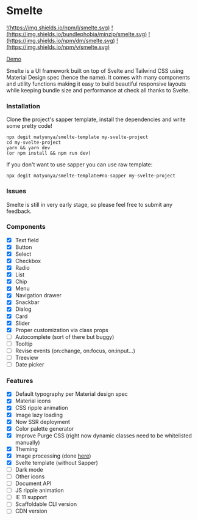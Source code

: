 # Smelte
[!(https://img.shields.io/npm/l/smelte.svg)](https://img.shields.io/npm/l/smelte.svg)
[!(https://img.shields.io/bundlephobia/minzip/smelte.svg)](https://img.shields.io/bundlephobia/minzip/smelte.svg)
[!(https://img.shields.io/npm/dm/smelte.svg)](https://img.shields.io/npm/dm/smelte.svg)
[!(https://img.shields.io/npm/v/smelte.svg)](https://img.shields.io/npm/v/smelte.svg)

[Demo](https://smelte.netlify.com/)

Smelte is a UI framework built on top of Svelte and Tailwind CSS using Material Design spec (hence the name).
It comes with many components and utility functions making it easy to build beautiful responsive layouts while keeping
bundle size and performance at check all thanks to Svelte.

### Installation
Clone the project's sapper template, install the dependencies and write some pretty code!
```
npx degit matyunya/smelte-template my-svelte-project
cd my-svelte-project
yarn && yarn dev
(or npm install && npm run dev)
```

If you don't want to use sapper you can use raw template:

```
npx degit matyunya/smelte-template#no-sapper my-svelte-project
```

### Issues

Smelte is still in very early stage, so please feel free to submit any feedback.

### Components
- [x] Text field
- [x] Button
- [x] Select
- [x] Checkbox
- [x] Radio
- [x] List
- [x] Chip
- [x] Menu
- [x] Navigation drawer
- [x] Snackbar
- [x] Dialog
- [x] Card
- [x] Slider
- [x] Proper customization via class props
- [ ] Autocomplete (sort of there but buggy)
- [ ] Tooltip
- [ ] Revise events (on:change, on:focus, on:input...)
- [ ] Treeview
- [ ] Date picker

### Features
- [x] Default typography per Material design spec
- [x] Material icons
- [x] CSS ripple animation
- [x] Image lazy loading
- [x] Now SSR deployment
- [x] Color palette generator
- [x] Improve Purge CSS (right now dynamic classes need to be whitelisted manually)
- [x] Theming
- [x] Image processing (done [here](https://github.com/matyunya/svelte-image))
- [x] Svelte template (without Sapper)
- [ ] Dark mode
- [ ] Other icons
- [ ] Document API
- [ ] JS ripple animation
- [ ] IE 11 support
- [ ] Scaffoldable CLI version
- [ ] CDN version
